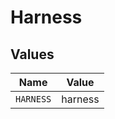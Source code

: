 # Harness


## Values

| Name      | Value     |
| --------- | --------- |
| `HARNESS` | harness   |
